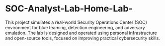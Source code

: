 # SOC-Analyst-Lab-Home-Lab-
This project simulates a real-world Security Operations Center (SOC) environment for blue teaming, detection engineering, and adversary emulation. The lab is designed and operated using personal infrastructure and open-source tools, focused on improving practical cybersecurity skills.
